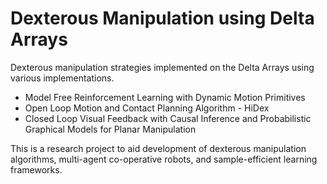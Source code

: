 # Dexterous Manipulation using Delta Arrays

Dexterous manipulation strategies implemented on the Delta Arrays using various implementations.
* Model Free Reinforcement Learning with Dynamic Motion Primitives
* Open Loop Motion and Contact Planning Algorithm - HiDex
* Closed Loop Visual Feedback with Causal Inference and Probabilistic Graphical Models for Planar Manipulation 

This is a research project to aid development of dexterous manipulation algorithms, multi-agent co-operative robots, and sample-efficient learning frameworks.